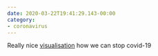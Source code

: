 ```yaml
---
date: 2020-03-22T19:41:29.143-00:00
category:
- coronavirus
---
```

Really nice [visualisation](https://twitter.com/profwoodward/status/1241663295028854784?s=12) how we can stop covid-19
